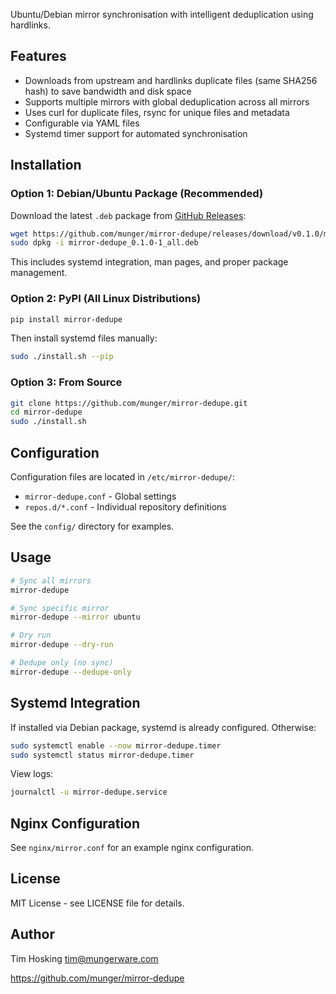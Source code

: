<!--
README.md : Ubuntu mirror synchronisation with global deduplication

Copyright (c) 2025 Tim Hosking
Email: tim@mungerware.com
Website: https://github.com/munger
Licence: MIT
-->

Ubuntu/Debian mirror synchronisation with intelligent deduplication using hardlinks.

## Features

- Downloads from upstream and hardlinks duplicate files (same SHA256 hash) to save bandwidth and disk space
- Supports multiple mirrors with global deduplication across all mirrors
- Uses curl for duplicate files, rsync for unique files and metadata
- Configurable via YAML files
- Systemd timer support for automated synchronisation

## Installation

### Option 1: Debian/Ubuntu Package (Recommended)

Download the latest `.deb` package from [GitHub Releases](https://github.com/munger/mirror-dedupe/releases):

```bash
wget https://github.com/munger/mirror-dedupe/releases/download/v0.1.0/mirror-dedupe_0.1.0-1_all.deb
sudo dpkg -i mirror-dedupe_0.1.0-1_all.deb
```

This includes systemd integration, man pages, and proper package management.

### Option 2: PyPI (All Linux Distributions)

```bash
pip install mirror-dedupe
```

Then install systemd files manually:

```bash
sudo ./install.sh --pip
```

### Option 3: From Source

```bash
git clone https://github.com/munger/mirror-dedupe.git
cd mirror-dedupe
sudo ./install.sh
```

## Configuration

Configuration files are located in `/etc/mirror-dedupe/`:

- `mirror-dedupe.conf` - Global settings
- `repos.d/*.conf` - Individual repository definitions

See the `config/` directory for examples.

## Usage

```bash
# Sync all mirrors
mirror-dedupe

# Sync specific mirror
mirror-dedupe --mirror ubuntu

# Dry run
mirror-dedupe --dry-run

# Dedupe only (no sync)
mirror-dedupe --dedupe-only
```

## Systemd Integration

If installed via Debian package, systemd is already configured. Otherwise:

```bash
sudo systemctl enable --now mirror-dedupe.timer
sudo systemctl status mirror-dedupe.timer
```

View logs:

```bash
journalctl -u mirror-dedupe.service
```

## Nginx Configuration

See `nginx/mirror.conf` for an example nginx configuration.

## License

MIT License - see LICENSE file for details.

## Author

Tim Hosking <tim@mungerware.com>

https://github.com/munger/mirror-dedupe
